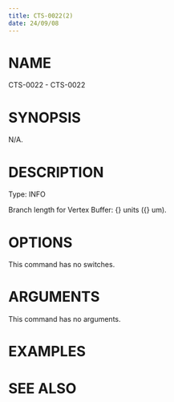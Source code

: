 ```yaml
---
title: CTS-0022(2)
date: 24/09/08
---
```


# NAME

CTS-0022 - CTS-0022

# SYNOPSIS

N/A.

# DESCRIPTION

Type: INFO

Branch length for Vertex Buffer: {} units ({} um).

# OPTIONS

This command has no switches.

# ARGUMENTS

This command has no arguments.

# EXAMPLES

# SEE ALSO
